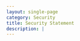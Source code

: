 ```yaml
---
layout: single-page
category: Security
title: Security Statement
description: |
---
```


<script type="text/javascript" src="https://wallsync.atlassian.net/s/d41d8cd98f00b204e9800998ecf8427e-T/ak8tew/b/1/7ebd7d8b8f8cafb14c7b0966803e5701/_/download/batch/com.atlassian.jira.collector.plugin.jira-issue-collector-plugin:issuecollector/com.atlassian.jira.collector.plugin.jira-issue-collector-plugin:issuecollector.js?locale=en-US&collectorId=65ce5a3a"></script>